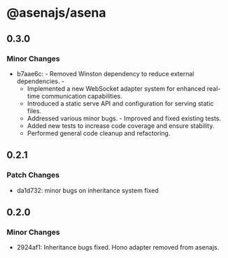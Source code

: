 # @asenajs/asena

## 0.3.0

### Minor Changes

- b7aae6c: - Removed Winston dependency to reduce external dependencies. -
  - Implemented a new WebSocket adapter system for enhanced real-time communication capabilities.
  - Introduced a static serve API and configuration for serving static files.
  - Addressed various minor bugs. - Improved and fixed existing tests.
  - Added new tests to increase code coverage and ensure stability.
  - Performed general code cleanup and refactoring.

## 0.2.1

### Patch Changes

- da1d732: minor bugs on inheritance system fixed

## 0.2.0

### Minor Changes

- 2924af1: Inheritance bugs fixed. Hono adapter removed from asenajs.
